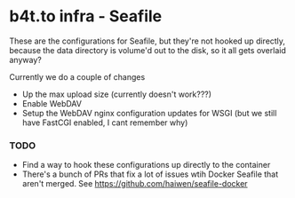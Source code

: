 # b4t.to infra - Seafile

These are the configurations for Seafile, but they're not hooked up directly, because the data directory is volume'd out to the disk, so it all gets overlaid anyway?

Currently we do a couple of changes
* Up the max upload size (currently doesn't work???)
* Enable WebDAV
* Setup the WebDAV nginx configuration updates for WSGI (but we still have FastCGI enabled, I cant remember why)

### TODO

* Find a way to hook these configurations up directly to the container
* There's a bunch of PRs that fix a lot of issues wtih Docker Seafile that aren't merged. See https://github.com/haiwen/seafile-docker